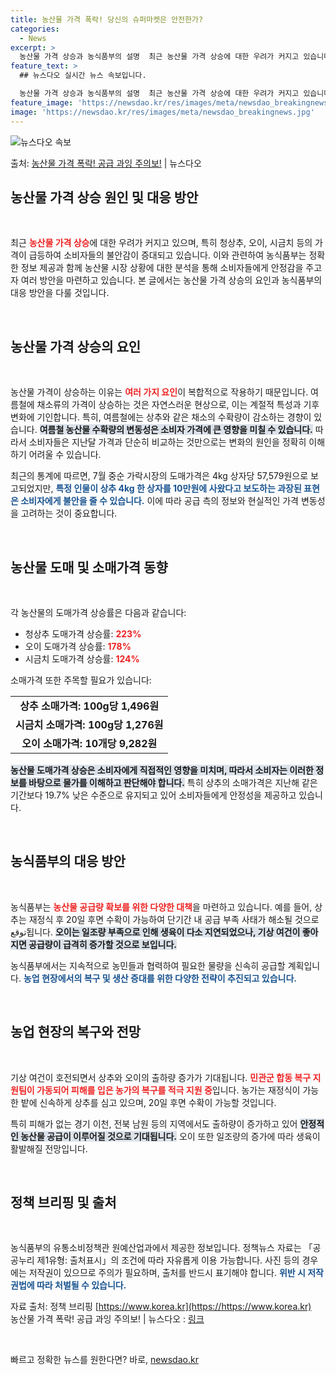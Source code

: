 ```yaml
---
title: 농산물 가격 폭락! 당신의 슈퍼마켓은 안전한가?  
categories:
  - News
excerpt: >
  농산물 가격 상승과 농식품부의 설명  최근 농산물 가격 상승에 대한 우려가 커지고 있습니다. 특히 청상추, …
feature_text: >
  ## 뉴스다오 실시간 뉴스 속보입니다.

  농산물 가격 상승과 농식품부의 설명  최근 농산물 가격 상승에 대한 우려가 커지고 있습니다. 특히 청상추, …
feature_image: 'https://newsdao.kr/res/images/meta/newsdao_breakingnews.jpg'
image: 'https://newsdao.kr/res/images/meta/newsdao_breakingnews.jpg'
---
```


![뉴스다오 속보](https://newsdao.kr/res/images/meta/newsdao_breakingnews.jpg)

<p>출처: <a href="https://newsdao.kr/4913" rel="dofollow">농산물 가격 폭락! 공급 과잉 주의보!</a> | 뉴스다오</p>

<h2 data-ke-size="size26">농산물 가격 상승 원인 및 대응 방안</h2>

<p data-ke-size="size16">&nbsp;</p>

최근 <b><span style="color: #ee2323;">농산물 가격 상승</span></b>에 대한 우려가 커지고 있으며, 특히 청상추, 오이, 시금치 등의 가격이 급등하여 소비자들의 불안감이 증대되고 있습니다. 이와 관련하여 농식품부는 정확한 정보 제공과 함께 농산물 시장 상황에 대한 분석을 통해 소비자들에게 안정감을 주고자 여러 방안을 마련하고 있습니다. 본 글에서는 농산물 가격 상승의 요인과 농식품부의 대응 방안을 다룰 것입니다. 

<p data-ke-size="size16">&nbsp;</p>

<h2 data-ke-size="size26">농산물 가격 상승의 요인</h2>

<p data-ke-size="size16">&nbsp;</p>

농산물 가격이 상승하는 이유는 <b><span style="color: #ee2323;">여러 가지 요인</span></b>이 복합적으로 작용하기 때문입니다. 여름철에 채소류의 가격이 상승하는 것은 자연스러운 현상으로, 이는 계절적 특성과 기후변화에 기인합니다. 특히, 여름철에는 상추와 같은 채소의 수확량이 감소하는 경향이 있습니다. <b><span style="background-color: #21538527;">여름철 농산물 수확량의 변동성은 소비자 가격에 큰 영향을 미칠 수 있습니다.</span></b> 따라서 소비자들은 지난달 가격과 단순히 비교하는 것만으로는 변화의 원인을 정확히 이해하기 어려울 수 있습니다. 

최근의 통계에 따르면, 7월 중순 가락시장의 도매가격은 4kg 상자당 57,579원으로 보고되었지만, <b><span style="color: #1a5490;">특정 인물이 상추 4kg 한 상자를 10만원에 사왔다고 보도하는 과장된 표현은 소비자에게 불안을 줄 수 있습니다.</span></b> 이에 따라 공급 측의 정보와 현실적인 가격 변동성을 고려하는 것이 중요합니다.

<p data-ke-size="size16">&nbsp;</p>

<h2 data-ke-size="size26">농산물 도매 및 소매가격 동향</h2>

<p data-ke-size="size16">&nbsp;</p>

각 농산물의 도매가격 상승률은 다음과 같습니다:
<ul>
  <li>청상추 도매가격 상승률: <b><span style="color: #ee2323;">223%</span></b></li>
  <li>오이 도매가격 상승률: <b><span style="color: #ee2323;">178%</span></b></li>
  <li>시금치 도매가격 상승률: <b><span style="color: #ee2323;">124%</span></b></li>
</ul>

소매가격 또한 주목할 필요가 있습니다:
<table>
  <tr>
    <td style="text-align: center; height: 17px;"><b>상추 소매가격: 100g당 1,496원</b></td>
  </tr>
  <tr>
    <td style="text-align: center; height: 17px;"><b>시금치 소매가격: 100g당 1,276원</b></td>
  </tr>
  <tr>
    <td style="text-align: center; height: 17px;"><b>오이 소매가격: 10개당 9,282원</b></td>
  </tr>
</table>

<b><span style="background-color: #21538527;">농산물 도매가격 상승은 소비자에게 직접적인 영향을 미치며, 따라서 소비자는 이러한 정보를 바탕으로 물가를 이해하고 판단해야 합니다.</span></b> 특히 상추의 소매가격은 지난해 같은 기간보다 19.7% 낮은 수준으로 유지되고 있어 소비자들에게 안정성을 제공하고 있습니다. 

<p data-ke-size="size16">&nbsp;</p>

<h2 data-ke-size="size26">농식품부의 대응 방안</h2>

<p data-ke-size="size16">&nbsp;</p>

농식품부는 <b><span style="color: #ee2323;">농산물 공급량 확보를 위한 다양한 대책</span></b>을 마련하고 있습니다. 예를 들어, 상추는 재정식 후 20일 후면 수확이 가능하여 단기간 내 공급 부족 사태가 해소될 것으로 توقع됩니다. <b><span style="background-color: #21538527;">오이는 일조량 부족으로 인해 생육이 다소 지연되었으나, 기상 여건이 좋아지면 공급량이 급격히 증가할 것으로 보입니다.</span></b> 

농식품부에서는 지속적으로 농민들과 협력하여 필요한 물량을 신속히 공급할 계획입니다. <b><span style="color: #1a5490;">농업 현장에서의 복구 및 생산 증대를 위한 다양한 전략이 추진되고 있습니다.</span></b> 

<p data-ke-size="size16">&nbsp;</p>

<h2 data-ke-size="size26">농업 현장의 복구와 전망</h2>

<p data-ke-size="size16">&nbsp;</p>

기상 여건이 호전되면서 상추와 오이의 출하량 증가가 기대됩니다. <b><span style="color: #ee2323;">민관군 합동 복구 지원팀이 가동되어 피해를 입은 농가의 복구를 적극 지원 중</span></b>입니다. 농가는 재정식이 가능한 밭에 신속하게 상추를 심고 있으며, 20일 후면 수확이 가능할 것입니다. 

특히 피해가 없는 경기 이천, 전북 남원 등의 지역에서도 출하량이 증가하고 있어 <b><span style="background-color: #21538527;">안정적인 농산물 공급이 이루어질 것으로 기대됩니다.</span></b> 오이 또한 일조량의 증가에 따라 생육이 활발해질 전망입니다.

<p data-ke-size="size16">&nbsp;</p>

<h2 data-ke-size="size26">정책 브리핑 및 출처</h2>

<p data-ke-size="size16">&nbsp;</p>

농식품부의 유통소비정책관 원예산업과에서 제공한 정보입니다. 정책뉴스 자료는 「공공누리 제1유형: 출처표시」의 조건에 따라 자유롭게 이용 가능합니다. 사진 등의 경우에는 저작권이 있으므로 주의가 필요하며, 출처를 반드시 표기해야 합니다. <b><span style="color: #1a5490;">위반 시 저작권법에 따라 처벌될 수 있습니다.</span></b> 

자료 출처: 정책 브리핑 [https://www.korea.kr](https://https://www.korea.kr)  
농산물 가격 폭락! 공급 과잉 주의보! | 뉴스다오 : [링크](https://newsdao.kr/4913)

<p data-ke-size="size16">&nbsp;</p> 

빠르고 정확한 뉴스를 원한다면? 바로, <a href="https://newsdao.kr" rel="dofollow">newsdao.kr</a>


